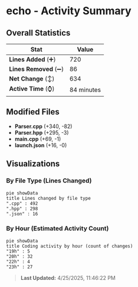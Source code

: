 # echo - Activity Summary 

## Overall Statistics

| Stat                   | Value                                                             |
| ---------------------- | ----------------------------------------------------------------- |
| **Lines Added** (➕)   | 720                                          |
| **Lines Removed** (➖) | 86                                        |
| **Net Change** (↕)    | 634                |
| **Active Time** (⌚)   | 84 minutes |


## Modified Files
- **Parser.cpp** (+340, -82)
- **Parser.hpp** (+295, -3)
- **main.cpp** (+69, -1)
- **launch.json** (+16, -0)

## Visualizations

### By File Type (Lines Changed)

```mermaid
pie showData
title Lines changed by file type
".cpp" : 492
".hpp" : 298
".json" : 16
```

### By Hour (Estimated Activity Count)

```mermaid
pie showData
title Coding activity by hour (count of changes)
"19h" : 5
"20h" : 32
"22h" : 4
"23h" : 27
```


> **Last Updated:** 4/25/2025, 11:46:22 PM